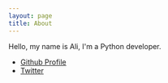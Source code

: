 ```yaml
---
layout: page
title: About
---
```


<p class="message">
  Hello, my name is Ali, I'm a Python developer.
</p>

* [Github Profile](http://github.com/aliev)
* [Twitter](http://twitter.com/ali_aliev)
